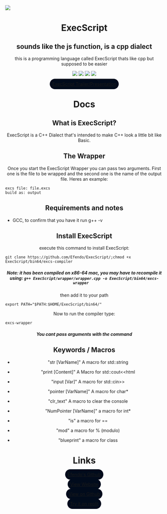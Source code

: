<style>
    h1,h2,h5,p,a,h6 {
        text-align: center;
    }

    a {
        background: #010b1c;
        border-radius: 25px;
        padding: 8px;
    }
        
    a[href='https://efendo.github.io/ExecScript/'] {
  		pointer-events: none;
  		cursor: default;
      	visibility: hidden;
	}
</style>
<img src="favicon.ico" />
<h1>ExecScript</h1>
<link rel="icon" type="image/x-icon" href="favicon.ico">

## sounds like the js function, is a cpp dialect
this is a programming language called ExecScript thats like cpp but supposed to be easier

![](https://img.shields.io/badge/State-Alpha-yellow) ![](https://img.shields.io/github/last-commit/Efendo/Execscript) ![](https://img.shields.io/badge/Created%20by-Efendo-success) ![](https://img.shields.io/github/languages/top/Efendo/Execscript)


[ExecScript Trailer/Presentation](https://raw.githubusercontent.com/Efendo/ExecScript-trailer/master/ExecScript.mp4)
# Docs

## What is ExecScript?
ExecScript is a C++ Dialect that's intended to make C++ look a little bit like Basic.

## The Wrapper
Once you start the ExecScript Wrapper you can pass two arguments. First one is the file to be wrapped and the second one is the name of the output file. Heres an example:
````
excs file: file.excs
build as: output
````

## Requirements and notes
- GCC, to confirm that you have it run g++ -v

## Install ExecScript
execute this command to install ExecScript:
````Shell
git clone https://github.com/Efendo/ExecScript/;chmod +x ExecScript/bin64/excs-compiler
````

##### Note: it has been compiled on x86-64 mac, you may have to recompile it using: ```` g++ ExecScript/wrapper/wrapper.cpp -o ExecScript/bin64/excs-wrapper    ````

then add it to your path
````Shell
export PATH="$PATH:$HOME/ExecScript/bin64/"
````
Now to run the compiler type:
````Shell
excs-wrapper
````
##### You cant pass arguments with the command

## Keywords / Macros
- "str [VarName]" A macro for std::string

- "print [Content]" A Macro for std::cout<<html

- "input [Var]" A macro for std::cin>>

- "pointer [VarName]" A macro for char*

- "clr_text" A macro to clear the console

- "NumPointer [VarName]" a macro for int*

- "is" a macro for ==

- "mod" a macro for % (modulo)

- "blueprint" a macro for class

# Links

[Efendo's Github](https://github.com/Efendo)

[View Website](https://tinyurl.com/ExecScript)

[View on Github](https://github.com/Efendo/ExecScript/)

[Try it on replit](https://replit.com/@Efendo/ExecScript?v=1)